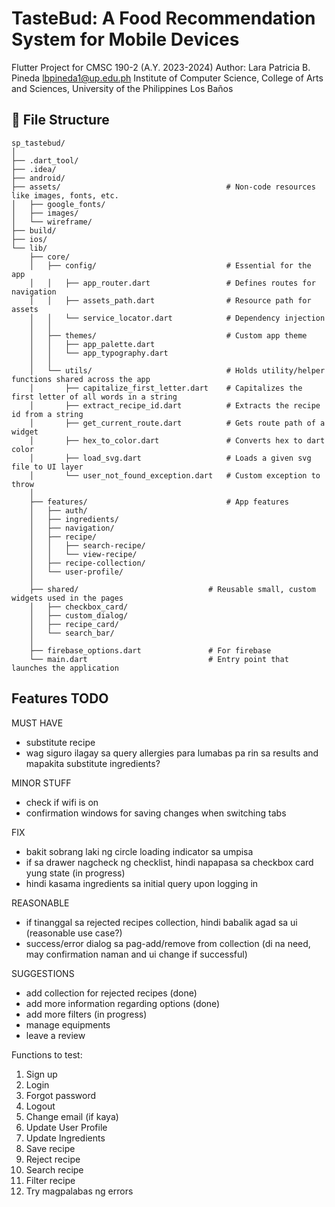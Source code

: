 # TasteBud: A Food Recommendation System for Mobile Devices

Flutter Project for CMSC 190-2 (A.Y. 2023-2024)
Author: Lara Patricia B. Pineda
lbpineda1@up.edu.ph
Institute of Computer Science,
College of Arts and Sciences,
University of the Philippines Los Baños

## 📌 File Structure
```
sp_tastebud/
│
├── .dart_tool/
├── .idea/
├── android/
├── assets/                                     # Non-code resources like images, fonts, etc.
│   ├── google_fonts/
│   ├── images/
│   └── wireframe/
├── build/
├── ios/
└── lib/
    ├── core/
    │   ├── config/                             # Essential for the app
    │   │   ├── app_router.dart                 # Defines routes for navigation
    │   │   ├── assets_path.dart                # Resource path for assets
    │   │   └── service_locator.dart            # Dependency injection
    │   │
    │   ├── themes/                             # Custom app theme
    │   │   ├── app_palette.dart
    │   │   └── app_typography.dart
    │   │
    │   └── utils/                              # Holds utility/helper functions shared across the app
    │       ├── capitalize_first_letter.dart    # Capitalizes the first letter of all words in a string
    │       ├── extract_recipe_id.dart          # Extracts the recipe id from a string
    │       ├── get_current_route.dart          # Gets route path of a widget
    │       ├── hex_to_color.dart               # Converts hex to dart color
    │       ├── load_svg.dart                   # Loads a given svg file to UI layer
    │       └── user_not_found_exception.dart   # Custom exception to throw
    │
    ├── features/                               # App features
    │   ├── auth/
    │   ├── ingredients/
    │   ├── navigation/
    │   ├── recipe/
    │   │   ├── search-recipe/
    │   │   └── view-recipe/
    │   ├── recipe-collection/
    │   └── user-profile/
    │
    ├── shared/                             # Reusable small, custom widgets used in the pages
    │   ├── checkbox_card/
    │   ├── custom_dialog/
    │   ├── recipe_card/
    │   └── search_bar/
    │
    ├── firebase_options.dart               # For firebase
    └── main.dart                           # Entry point that launches the application
```

## Features TODO

MUST HAVE
-   substitute recipe
-   wag siguro ilagay sa query allergies para lumabas pa rin sa results and mapakita substitute ingredients?

MINOR STUFF
-   check if wifi is on
-   confirmation windows for saving changes when switching tabs

FIX
-   bakit sobrang laki ng circle loading indicator sa umpisa
-   if sa drawer nagcheck ng checklist, hindi napapasa sa checkbox card yung state (in progress)
-   hindi kasama ingredients sa initial query upon logging in

REASONABLE
-   if tinanggal sa rejected recipes collection, hindi babalik agad sa ui (reasonable use case?)
-   success/error dialog sa pag-add/remove from collection (di na need, may confirmation naman and ui change if successful)

SUGGESTIONS
-   add collection for rejected recipes (done)
-   add more information regarding options (done)
-   add more filters (in progress)
-   manage equipments
-   leave a review


Functions to test:
1. Sign up
2. Login
3. Forgot password
4. Logout
5. Change email (if kaya)
6. Update User Profile
7. Update Ingredients
8. Save recipe
9. Reject recipe
10. Search recipe
11. Filter recipe
12. Try magpalabas ng errors